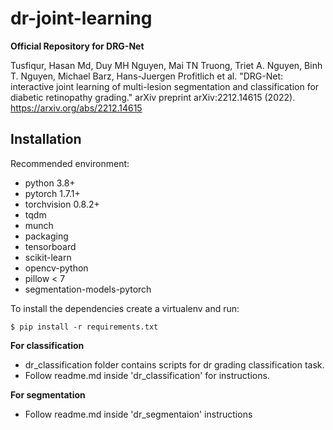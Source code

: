 # dr-joint-learning
**Official Repository for DRG-Net**

Tusfiqur, Hasan Md, Duy MH Nguyen, Mai TN Truong, Triet A. Nguyen, Binh T. Nguyen, Michael Barz, Hans-Juergen Profitlich et al. "DRG-Net: interactive joint learning of multi-lesion segmentation and classification for diabetic retinopathy grading." arXiv preprint arXiv:2212.14615 (2022).
https://arxiv.org/abs/2212.14615

## Installation

Recommended environment:
- python 3.8+
- pytorch 1.7.1+
- torchvision 0.8.2+
- tqdm
- munch
- packaging
- tensorboard
- scikit-learn
- opencv-python
- pillow < 7
- segmentation-models-pytorch

To install the dependencies create a virtualenv and run:
```shell
$ pip install -r requirements.txt
```



**For classification**

- dr_classification folder contains scripts for dr grading classification task.
- Follow readme.md inside 'dr_classification' for instructions.


**For segmentation**

- Follow readme.md inside 'dr_segmentaion' instructions

